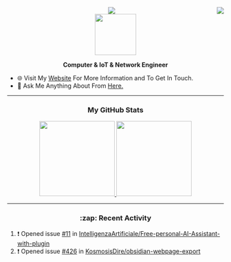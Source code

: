<img align="right" src="https://visitor-badge.laobi.icu/badge?page_id=knetrix">

<div align="center">
  <a href="https://git.io/typing-svg">
    <img src="https://readme-typing-svg.herokuapp.com/?lines=Hi+There!+👋;I'm+Mustafa;&center=true&size=30">
  </a>
  </div>

<div align="center">
 <img src="https://media.giphy.com/media/LmNwrBhejkK9EFP504/giphy.gif" width=96>
</div>

<p align="center"><b>Computer & IoT & Network Engineer</b></p>

- 🌐 Visit My [Website](https://knetrix.gitbook.io/main) For More Information and To Get In Touch.
- 💬 Ask Me Anything About From <a href="https://github.com/knetrix/knetrix/issues" title="Issues">Here.</a>

---

<h3 align="center">My GitHub Stats </h3>
<div align="center">
<a href="https://github.com/knetrix">
  <img height="175em" src="https://github-readme-stats.vercel.app/api?username=knetrix&count_private=true&show_icons=true&theme=chartreuse-dark" />
  </a>
  <a href="https://github.com/knetrix">
    <img height="175em" src="https://github-readme-stats.vercel.app/api/top-langs/?username=knetrix&layout=compact&theme=chartreuse-dark&langs_count=8" /></a>
</div>

---

<h3 align="center"> :zap: Recent Activity</h3>

<!--START_SECTION:activity-->
1. ❗ Opened issue [#11](https://github.com/IntelligenzaArtificiale/Free-personal-AI-Assistant-with-plugin/issues/11) in [IntelligenzaArtificiale/Free-personal-AI-Assistant-with-plugin](https://github.com/IntelligenzaArtificiale/Free-personal-AI-Assistant-with-plugin)
2. ❗ Opened issue [#426](https://github.com/KosmosisDire/obsidian-webpage-export/issues/426) in [KosmosisDire/obsidian-webpage-export](https://github.com/KosmosisDire/obsidian-webpage-export)
<!--END_SECTION:activity-->
